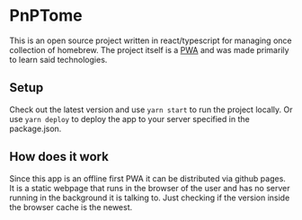 # PnPTome
This is an open source project written in react/typescript for managing once collection of homebrew.
The project itself is a [PWA](https://web.dev/progressive-web-apps/) and was made primarily to learn said technologies.

## Setup
Check out the latest version and use `yarn start` to run the project locally.
Or use `yarn deploy` to deploy the app to your server specified in the package.json.

## How does it work
Since this app is an offline first PWA it can be distributed via github pages. It is a static webpage that runs in the browser of the user and has no server running in the background it is talking to. Just checking if the version inside the browser cache is the newest.

